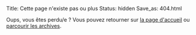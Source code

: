 Title: Cette page n'existe pas ou plus
Status: hidden
Save_as: 404.html

Oups, vous êtes perdu/e ? Vous pouvez retourner sur [la page d'accueil](/) ou [parcourir les archives](/archives.html).
